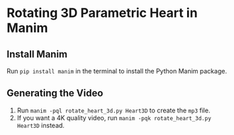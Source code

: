 # Rotating 3D Parametric Heart in Manim

## Install Manim

Run `pip install manim` in the terminal to install the Python Manim package.

## Generating the Video
1. Run `manim -pql rotate_heart_3d.py Heart3D` to create the `mp3` file.
2. If you want a 4K quality video, run `manim -pqk rotate_heart_3d.py Heart3D` instead.
